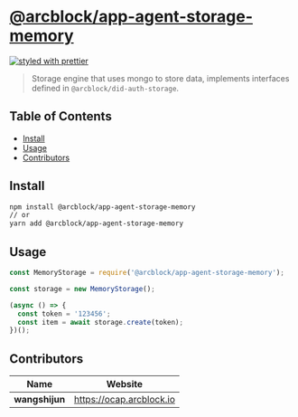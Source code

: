 # [**@arcblock/app-agent-storage-memory**](https://github.com/arcblock/abt-did-js)

[![styled with prettier](https://img.shields.io/badge/styled_with-prettier-ff69b4.svg)](https://github.com/prettier/prettier)

> Storage engine that uses mongo to store data, implements interfaces defined in `@arcblock/did-auth-storage`.

## Table of Contents

- [Install](#install)
- [Usage](#usage)
- [Contributors](#contributors)

## Install

```sh
npm install @arcblock/app-agent-storage-memory
// or
yarn add @arcblock/app-agent-storage-memory
```

## Usage

```js
const MemoryStorage = require('@arcblock/app-agent-storage-memory');

const storage = new MemoryStorage();

(async () => {
  const token = '123456';
  const item = await storage.create(token);
})();
```

## Contributors

| Name           | Website                    |
| -------------- | -------------------------- |
| **wangshijun** | <https://ocap.arcblock.io> |
